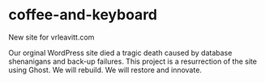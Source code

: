 # coffee-and-keyboard
New site for vrleavitt.com

Our orginal WordPress site died a tragic death caused by database shenanigans and back-up failures. This project is a resurrection of the site using Ghost. We will rebuild. We will restore and innovate.
